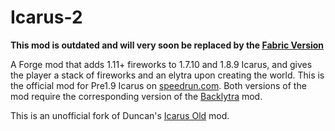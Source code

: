 # Icarus-2

__This mod is outdated and will very soon be replaced by the [Fabric Version](https://github.com/pixfumy/Icarus-Fabric)__

A Forge mod that adds 1.11+ fireworks to 1.7.10 and 1.8.9 Icarus, and gives the player a stack of fireworks and an elytra upon creating the world. This is the official mod for Pre1.9 Icarus on [speedrun.com](https://www.speedrun.com/mc_dmce). Both versions of the mod require the corresponding version of the [Backlytra](https://www.curseforge.com/minecraft/mc-mods/backlytra) mod.

This is an unofficial fork of Duncan's [Icarus Old](https://github.com/DuncanRuns/Icarus-Old) mod.
